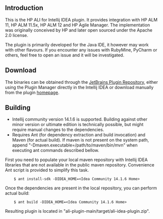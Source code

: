 Introduction
------------

This is the HP ALI for Intellij IDEA plugin. It provides integration with HP ALM 11, HP ALM 11.5x, HP ALM 12 and
HP Agile Manager. The implementation was originally conceived by HP and later open sourced under the Apache 2.0
license.

The plugin is primarily developed for the Java IDE, it however may work with other flavours. If you encounter any issues
with RubyMine, PyCharm or others, feel free to open an issue and it will be investigated.

Download
--------

The binaries can be obtained through the [JetBrains Plugin Repository], either using the Plugin Manager directly in the
Intellij IDEA or download manually from the plugin [homepage].

[JetBrains Plugin Repository]: http://plugins.jetbrains.com/?idea
[homepage]: http://plugins.jetbrains.com/plugin?pr=idea&pluginId=6930

Building
--------

 * Intellij community version 14.1.6 is supported. Building against other minor version or ultimate edition
   is technically possible, but might require manual changes to the dependencies.
 * Requires Ant (for dependency extraction and build invocation) and Maven (for actual build). If maven is not present
   on the system path, append "-Dmaven.executable=/path/to/maven/bin/mvn" when executing ant commands described bellow.

First you need to populate your local maven repository with Intellij IDEA libraries that are not available in the public
maven repository. Convenience Ant script is provided to simplify this task.

```
    $ ant install-sdk -DIDEA_HOME=<Idea Community 14.1.6 Home>
```

Once the dependencies are present in the local repository, you can perform actual build:

```
    $ ant build -DIDEA_HOME=<Idea Community 14.1.6 Home>
```

Resulting plugin is located in "ali-plugin-main/target/ali-idea-plugin.zip".
